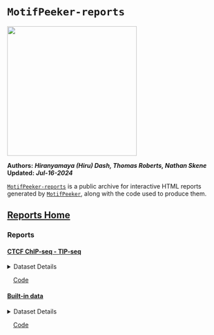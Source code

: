 
# <code>MotifPeeker-reports</code>

<img
src="https://github.com/neurogenomics/MotifPeeker/raw/master/inst/hex/hex.png"
style="height: 300px !important;" />

**Authors:** ***Hiranyamaya (Hiru) Dash, Thomas Roberts, Nathan
Skene***  
**Updated:** ***Jul-16-2024***

[`MotifPeeker-reports`](https://github.com/neurogenomics/MotifPeeker-reports/)
is a public archive for interactive HTML reports generated by
[`MotifPeeker`](https://github.com/neurogenomics/MotifPeeker), along
with the code used to produce them.

## [Reports Home](https://neurogenomics.github.io/MotifPeeker-reports/)

### Reports

#### [CTCF ChIP-seq - TIP-seq](https://neurogenomics.github.io/MotifPeeker-reports/CTCF_ChIP-TIP/output/MotifPeeker_20240711_230621/MotifPeeker.html)

<details>
<summary>
Dataset Details
</summary>

Compares three public ChIP-seq datasets against a TIP-seq dataset for
CTCF in HCT116 cells. Details of the datasets used are as follows:

1.  <code>ChIPSeq1</code>  
    ENCODE Accession:
    [ENCFF172XLC](https://www.encodeproject.org/files/ENCFF172XLC/)  
2.  <code>ChIPSeq2</code>  
    ENCODE Accession:
    [ENCFF411OOS](https://www.encodeproject.org/files/ENCFF411OOS/)  
3.  <code>ChIPSeq3</code>  
    ENCODE Accession:
    [ENCFF091ODJ](https://www.encodeproject.org/files/ENCFF091ODJ/)
4.  <code>TIPSeq</code>  
    Alignment file produced by running the
    [`nf-core/cutandrun`](https://nf-co.re/cutandrun/) pipeline on the
    raw sequencing data sourced from *NIH Sequence Read Archives* [*ID:
    SRR16963166*](https://trace.ncbi.nlm.nih.gov/Traces/index.html?view=run_browser&acc=SRR16963166&display=metadata).

Peak calling was performed using
[`MACS3`](https://github.com/macs3-project/MACS) using the following
commands:

``` r
## For ChIP-Seq datasets
MACSr::callpeak(
        tfile = ...,
        cfile = NULL,  # No control file
        nomodel = FALSE,
        qvalue = 0.01,
        format = "BAM",
        name = "chipseq",
        outdir = ...
    )
    
## For TIP-Seq dataset
MACSr::callpeak(
        tfile = tipseq_alignment_data,
        nomodel = TRUE,
        qvalue = 0.01,
        shift = -75,  # 5' shift
        extsize = 150,
        keepduplicates = "all",
        format = "BAM",
        name = "tipseq",
        outdir = ...
    )
```

Motif files used:

1.  CTCF motif [MA1930.2](https://jaspar.elixir.no/matrix/MA1930.2/)
2.  CTCFL motif [MA1102.3](https://jaspar.elixir.no/matrix/MA1102.3/)

</details>

 [Code](https://github.com/neurogenomics/MotifPeeker-reports/blob/master/CTCF_ChIP-TIP/run.R)

#### [Built-in data](https://neurogenomics.github.io/MotifPeeker-reports/built_in_data/output/MotifPeeker_20240716_104747/MotifPeeker.html)

<details>
<summary>
Dataset Details
</summary>
Report generated from built-in data, as described in the
<a href="https://neurogenomics.github.io/MotifPeeker/articles/MotifPeeker.html">
<code>MotifPeeker</code> vignette</a>.
</details>

 [Code](https://github.com/neurogenomics/MotifPeeker-reports/blob/master/built_in_data/run.R)

